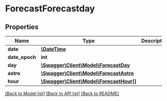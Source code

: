 # ForecastForecastday

## Properties
Name | Type | Description | Notes
------------ | ------------- | ------------- | -------------
**date** | [**\DateTime**](\DateTime.md) |  | [optional] 
**date_epoch** | **int** |  | [optional] 
**day** | [**\Swagger\Client\Model\ForecastDay**](ForecastDay.md) |  | [optional] 
**astro** | [**\Swagger\Client\Model\ForecastAstro**](ForecastAstro.md) |  | [optional] 
**hour** | [**\Swagger\Client\Model\ForecastHour[]**](ForecastHour.md) |  | [optional] 

[[Back to Model list]](../README.md#documentation-for-models) [[Back to API list]](../README.md#documentation-for-api-endpoints) [[Back to README]](../README.md)


